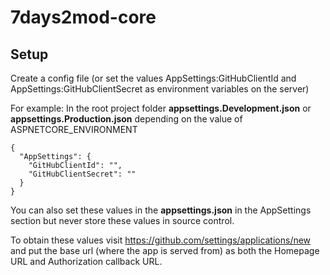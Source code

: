 # 7days2mod-core

## Setup 

Create a config file (or set the values AppSettings:GitHubClientId and AppSettings:GitHubClientSecret as environment variables on the server)

For example:
In the root project folder __appsettings.Development.json__ or __appsettings.Production.json__ depending on the value of ASPNETCORE_ENVIRONMENT

```
{
  "AppSettings": {
    "GitHubClientId": "",
    "GitHubClientSecret": ""
  }
}
```

You can also set these values in the __appsettings.json__ in the AppSettings section but never store these values in source control.

To obtain these values visit https://github.com/settings/applications/new and put the base url (where the app is served from) as both the Homepage URL and Authorization callback URL.

